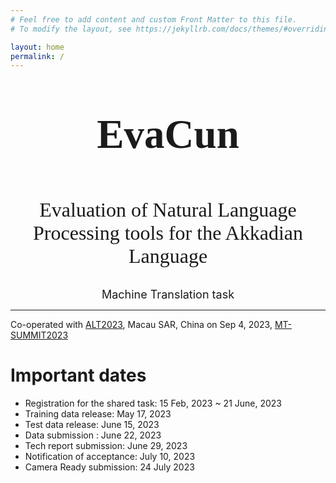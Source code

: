 ```yaml
---
# Feel free to add content and custom Front Matter to this file.
# To modify the layout, see https://jekyllrb.com/docs/themes/#overriding-theme-defaults

layout: home
permalink: /
---
```

<center><p style = "font-family:georgia,garamond,serif;font-size:65px"> <b>EvaCun </b> <br></p>
<font size = "6"><p style = "font-family:georgia,garamond,serif;">
Evaluation of Natural Language Processing tools for the Akkadian Language </p>  </font> </center>


<font size = "4"> <center> Machine Translation task </center> </font>

____
Co-operated with [ALT2023](https://github.com/GoThereGit/ALT), Macau SAR, China on Sep 4, 2023, [MT-SUMMIT2023](https://mtsummit2023.scimeeting.cn/en/web/index/)
  
# Important dates

- Registration for the shared task: 15 Feb, 2023 ~ 21 June, 2023
- Training data release: May 17, 2023
- Test data release: June 15, 2023
- Data submission : June 22, 2023
- Tech report submission: June 29, 2023
- Notification of acceptance: July 10, 2023
- Camera Ready submission: 24 July 2023
